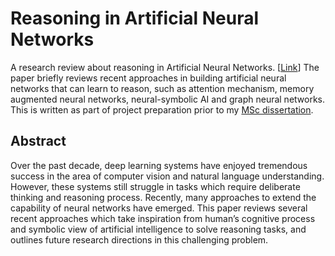 # Reasoning in Artificial Neural Networks

A research review about reasoning in Artificial Neural Networks. [[Link](https://github.com/markvasin/reasoning-in-artificial-neural-networks/blob/main/research_review.pdf)] The paper briefly reviews recent approaches in building artificial neural networks that can learn to reason, such as attention mechanism, memory augmented neural networks, neural-symbolic AI and graph neural networks. This is written as part of project preparation prior to my [MSc dissertation](https://github.com/markvasin/MSc-Project).

## Abstract

Over the past decade, deep learning systems have enjoyed tremendous success in the area of computer vision and natural language understanding. However, these systems still struggle in tasks which require deliberate thinking and reasoning process. Recently, many approaches to extend the capability of neural networks have emerged. This paper reviews several recent approaches which take inspiration from human’s cognitive process and symbolic view of artificial intelligence to solve reasoning tasks, and outlines future research directions in this challenging problem.
